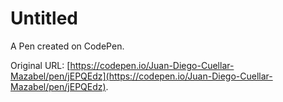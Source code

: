 # Untitled

A Pen created on CodePen.

Original URL: [https://codepen.io/Juan-Diego-Cuellar-Mazabel/pen/jEPQEdz](https://codepen.io/Juan-Diego-Cuellar-Mazabel/pen/jEPQEdz).

